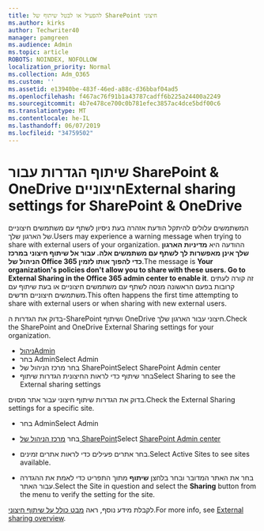 ```yaml
---
title: להפעיל או לבטל שיתוף של SharePoint חיצוני
ms.author: kirks
author: Techwriter40
manager: pamgreen
ms.audience: Admin
ms.topic: article
ROBOTS: NOINDEX, NOFOLLOW
localization_priority: Normal
ms.collection: Adm_O365
ms.custom: ''
ms.assetid: e13940be-483f-46ed-a88c-d36bbaf04ad5
ms.openlocfilehash: f467ac76f91b1a43787cadff6b225a24400a2249
ms.sourcegitcommit: 4b7e478ce700c0b781efec3857ac4dce5bdf00c6
ms.translationtype: MT
ms.contentlocale: he-IL
ms.lasthandoff: 06/07/2019
ms.locfileid: "34759502"
---
```

# <a name="external-sharing-settings-for-sharepoint--onedrive"></a><span data-ttu-id="eb23c-102">שיתוף הגדרות עבור SharePoint & OneDrive חיצוניים</span><span class="sxs-lookup"><span data-stu-id="eb23c-102">External sharing settings for SharePoint & OneDrive</span></span>

<span data-ttu-id="eb23c-103">המשתמשים עלולים להיתקל הודעת אזהרה בעת ניסיון לשתף עם משתמשים חיצוניים של הארגון שלך.</span><span class="sxs-lookup"><span data-stu-id="eb23c-103">Users may experience a warning message when trying to share with external users of your organization.</span></span> <span data-ttu-id="eb23c-104">ההודעה היא **מדיניות הארגון שלך אינן מאפשרות לך לשתף עם משתמשים אלה. עבור אל שיתוף חיצוני במרכז הניהול של Office 365 כדי להפוך אותו לזמין**.</span><span class="sxs-lookup"><span data-stu-id="eb23c-104">The message is **Your organization's policies don't allow you to share with these users. Go to External Sharing in the Office 365 admin center to enable it**.</span></span> <span data-ttu-id="eb23c-105">זה קורה לעתים קרובות בפעם הראשונה מנסה לשתף עם משתמשים חיצוניים או בעת שיתוף עם משתמשים חיצוניים חדשים.</span><span class="sxs-lookup"><span data-stu-id="eb23c-105">This often happens the first time attempting to share with external users or when sharing with new external users.</span></span>

<span data-ttu-id="eb23c-106">בדוק את הגדרות ה-SharePoint ושיתוף OneDrive חיצוני עבור הארגון שלך.</span><span class="sxs-lookup"><span data-stu-id="eb23c-106">Check the SharePoint and OneDrive External Sharing settings for your organization.</span></span>

- [<span data-ttu-id="eb23c-107">ניהול</span><span class="sxs-lookup"><span data-stu-id="eb23c-107">Admin</span></span>](https://admin.microsoft.com/AdminPortal/Home#/homepage">https://admin.microsoft.com/)
- <span data-ttu-id="eb23c-108">בחר Admin</span><span class="sxs-lookup"><span data-stu-id="eb23c-108">Select Admin</span></span>
- <span data-ttu-id="eb23c-109">בחר מרכז הניהול של SharePoint</span><span class="sxs-lookup"><span data-stu-id="eb23c-109">Select SharePoint Admin center</span></span>
- <span data-ttu-id="eb23c-110">בחר שיתוף כדי לראות החיצונית הגדרות שיתוף</span><span class="sxs-lookup"><span data-stu-id="eb23c-110">Select Sharing to see the External sharing settings</span></span>

<span data-ttu-id="eb23c-111">בדוק את הגדרות שיתוף חיצוני עבור אתר מסוים.</span><span class="sxs-lookup"><span data-stu-id="eb23c-111">Check the External Sharing settings for a specific site.</span></span>

- <span data-ttu-id="eb23c-112">בחר Admin</span><span class="sxs-lookup"><span data-stu-id="eb23c-112">Select Admin</span></span>

- <span data-ttu-id="eb23c-113">בחר [מרכז הניהול של SharePoint](https://admin.microsoft.com/AdminPortal/Home#/homepage">https://admin.microsoft.com/)</span><span class="sxs-lookup"><span data-stu-id="eb23c-113">Select [SharePoint Admin center](https://admin.microsoft.com/AdminPortal/Home#/homepage">https://admin.microsoft.com/)</span></span>

- <span data-ttu-id="eb23c-114">בחר אתרים פעילים כדי לראות אתרים זמינים.</span><span class="sxs-lookup"><span data-stu-id="eb23c-114">Select Active Sites to see sites available.</span></span>
- <span data-ttu-id="eb23c-115">בחר את האתר המדובר ובחר בלחצן **שיתוף** מתוך התפריט כדי לאמת את ההגדרה עבור האתר.</span><span class="sxs-lookup"><span data-stu-id="eb23c-115">Select the Site in question and select the **Sharing** button from the menu to verify the setting for the site.</span></span>

<span data-ttu-id="eb23c-116">לקבלת מידע נוסף, ראה [מבט כולל על שיתוף חיצוני](https://docs.microsoft.com/sharepoint/external-sharing-overview).</span><span class="sxs-lookup"><span data-stu-id="eb23c-116">For more info, see [External sharing overview](https://docs.microsoft.com/sharepoint/external-sharing-overview).</span></span>